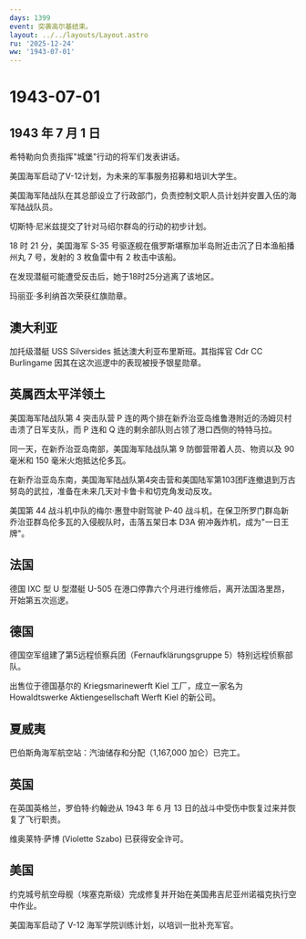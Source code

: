 ```yaml
---
days: 1399
event: 突袭高尔基结束。
layout: ../../layouts/Layout.astro
ru: '2025-12-24'
ww: '1943-07-01'
---
```


# 1943-07-01

## 1943 年 7 月 1 日

希特勒向负责指挥"城堡"行动的将军们发表讲话。

美国海军启动了V-12计划，为未来的军事服务招募和培训大学生。

美国海军陆战队在其总部设立了行政部门，负责控制文职人员计划并安置入伍的海军陆战队员。

切斯特·尼米兹提交了针对马绍尔群岛的行动的初步计划。

18 时 21 分，美国海军 S-35
号驱逐舰在俄罗斯堪察加半岛附近击沉了日本渔船播州丸 7 号，发射的 3
枚鱼雷中有 2 枚击中该船。

在发现潜艇可能遭受反击后，她于18时25分逃离了该地区。

玛丽亚·多利纳首次荣获红旗勋章。

## 澳大利亚

加托级潜艇 USS Silversides 抵达澳大利亚布里斯班。其指挥官 Cdr CC
Burlingame 因其在这次巡逻中的表现被授予银星勋章。

## 英属西太平洋领土

美国海军陆战队第 4 突击队营 P
连的两个排在新乔治亚岛维鲁港附近的汤姆贝村击溃了日军支队，而 P 连和 Q
连的剩余部队则占领了港口西侧的特特马拉。

同一天，在新乔治亚岛南部，美国海军陆战队第 9 防御营带着人员、物资以及 90
毫米和 150 毫米火炮抵达伦多瓦。

在新乔治亚岛东南，美国海军陆战队第4突击营和美国陆军第103团F连撤退到万古努岛的武拉，准备在未来几天对卡鲁卡和切克角发动反攻。

美国第 44 战斗机中队的梅尔·惠登中尉驾驶 P-40
战斗机，在保卫所罗门群岛新乔治亚群岛伦多瓦的入侵舰队时，击落五架日本 D3A
俯冲轰炸机，成为"一日王牌"。

## 法国

德国 IXC 型 U 型潜艇 U-505
在港口停靠六个月进行维修后，离开法国洛里昂，开始第五次巡逻。

## 德国

德国空军组建了第5远程侦察兵团（Fernaufklärungsgruppe
5）特别远程侦察部队。

出售位于德国基尔的 Kriegsmarinewerft Kiel 工厂，成立一家名为
Howaldtswerke Aktiengesellschaft Werft Kiel 的新公司。

## 夏威夷

巴伯斯角海军航空站：汽油储存和分配（1,167,000 加仑）已完工。

## 英国

在英国英格兰，罗伯特·约翰逊从 1943 年 6 月 13
日的战斗中受伤中恢复过来并恢复了飞行职责。

维奥莱特·萨博 (Violette Szabo) 已获得安全许可。

## 美国

约克城号航空母舰（埃塞克斯级）完成修复并开始在美国弗吉尼亚州诺福克执行空中作业。

美国海军启动了 V-12 海军学院训练计划，以培训一批补充军官。
